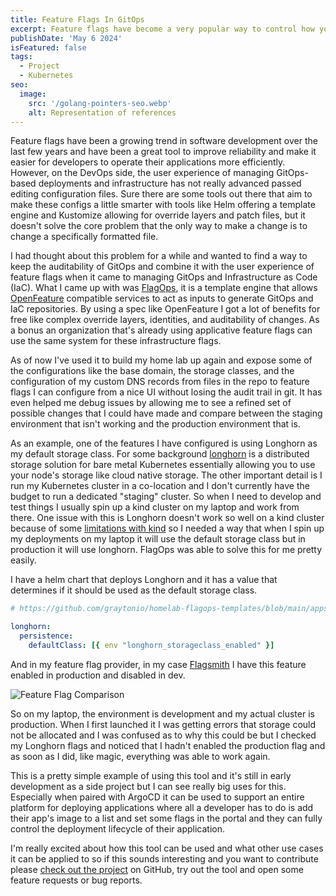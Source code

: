 ```yaml
---
title: Feature Flags In GitOps
excerpt: Feature flags have become a very popular way to control how your application behaves in real time without having to manually go update a config file or change an environment variable. Why has this same convenince not come to the infrastructure layer?
publishDate: 'May 6 2024'
isFeatured: false
tags:
  - Project
  - Kubernetes
seo:
  image:
    src: '/golang-pointers-seo.webp'
    alt: Representation of references
---
```


Feature flags have been a growing trend in software development over the last few years and have been a great tool to improve reliability and make it easier for developers to operate their applications more efficiently. However, on the DevOps side, the user experience of managing GitOps-based deployments and infrastructure has not really advanced passed editing configuration files. Sure there are some tools out there that aim to make these configs a little smarter with tools like Helm offering a template engine and Kustomize allowing for override layers and patch files, but it doesn't solve the core problem that the only way to make a change is to change a specifically formatted file.

I had thought about this problem for a while and wanted to find a way to keep the auditability of GitOps and combine it with the user experience of feature flags when it came to managing GitOps and Infrastructure as Code (IaC). What I came up with was [FlagOps](https://github.com/graytonio/flagops/), it is a template engine that allows [OpenFeature](https://openfeature.dev/) compatible services to act as inputs to generate GitOps and IaC repositories. By using a spec like OpenFeature I got a lot of benefits for free like complex override layers, identities, and auditability of changes. As a bonus an organization that's already using applicative feature flags can use the same system for these infrastructure flags.

As of now I've used it to build my home lab up again and expose some of the configurations like the base domain, the storage classes, and the configuration of my custom DNS records from files in the repo to feature flags I can configure from a nice UI without losing the audit trail in git. It has even helped me debug issues by allowing me to see a refined set of possible changes that I could have made and compare between the staging environment that isn't working and the production environment that is.

As an example, one of the features I have configured is using Longhorn as my default storage class. For some background [longhorn](https://longhorn.io/) is a distributed storage solution for bare metal Kubernetes essentially allowing you to use your node's storage like cloud native storage. The other important detail is I run my Kubernetes cluster in a co-location and I don't currently have the budget to run a dedicated "staging" cluster. So when I need to develop and test things I usually spin up a kind cluster on my laptop and work from there. One issue with this is Longhorn doesn't work so well on a kind cluster because of some [limitations with kind](https://github.com/longhorn/longhorn/discussions/2702) so I needed a way that when I spin up my deployments on my laptop it will use the default storage class but in production it will use longhorn. FlagOps was able to solve this for me pretty easily.

I have a helm chart that deploys Longhorn and it has a value that determines if it should be used as the default storage class.

```yaml
# https://github.com/graytonio/homelab-flagops-templates/blob/main/apps/longhorn/values.yaml#L1C1-L3C60

longhorn:
  persistence:
    defaultClass: [{ env "longhorn_storageclass_enabled" }]
```

And in my feature flag provider, in my case [Flagsmith](https://www.flagsmith.com/) I have this feature enabled in production and disabled in dev.

![Feature Flag Comparison](/feature-flags-for-infra/feature-compare.png)

So on my laptop, the environment is development and my actual cluster is production. When I first launched it I was getting errors that storage could not be allocated and I was confused as to why this could be but I checked my Longhorn flags and noticed that I hadn't enabled the production flag and as soon as I did, like magic, everything was able to work again.

This is a pretty simple example of using this tool and it's still in early development as a side project but I can see really big uses for this. Especially when paired with ArgoCD it can be used to support an entire platform for deploying applications where all a developer has to do is add their app's image to a list and set some flags in the portal and they can fully control the deployment lifecycle of their application.

I'm really excited about how this tool can be used and what other use cases it can be applied to so if this sounds interesting and you want to contribute please [check out the project](https://github.com/graytonio/flagops/) on GitHub, try out the tool and open some feature requests or bug reports.
